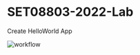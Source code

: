 # SET08803-2022-Lab

Create HelloWorld App

![workflow](https://github.com/Kevin-Sim/SET08803-2022-Lab/actions/workflows/main.yml/badge.svg)
